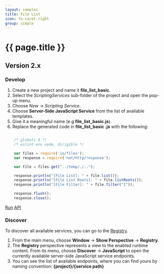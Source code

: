 ```yaml
---
layout: samples
title: File List
icon: fa-caret-right
group: simple
---
```


{{ page.title }}
===

Version 2.x
---

### Develop


1. Create a new project and name it **file_list_basic**.
2. Select the *ScriptingServices* sub-folder of the project and open the pop-up menu.
3. Choose *New* -> *Scripting Service*.
4. Choose **Server-Side JavaScript Service** from the list of available templates.
5. Give it a meaningful name (e.g **file_list_basic.js**).
6. Replace the generated code in **file_list_basic .js** with the following:

```javascript

	/* globals $ */
	/* eslint-env node, dirigible */

	var files = require('io/files');
	var response = require('net/http/response');

	var file = files.get("../temp/./..");

	response.println("[File List]: " + file.list());
	response.println("[File List Roots]: " + file.listRoots());
	response.println("[File Filter]: " + file.filter("I"));

	response.flush();
	response.close();


```

<div class="btn-toolbar pull-right">
	<a class="btn btn-warning" href="http://dirigible.eclipse.org/services/web/registry/anonymous.html?git=https://github.com/dirigiblelabs/sample_io_file_list_basic.git">Run</a>
	<a class="btn btn-info" href="http://www.dirigible.io/api/file.html">API</a>
</div>

### Discover

To discover all available services, you can go to the [Registry](../help/registry.html).

1. From the main menu, choose **Window** -> **Show Perspective** -> **Registry**.
2. The **Registry** perspective represents a view to the enabled runtime content. From its menu, choose **Discover** -> **JavaScript** to open the currently available server-side JavaScript service endpoints.
3. You can see the list of available endpoints, where you can find yours by naming convention: **{project}/{service path}**
